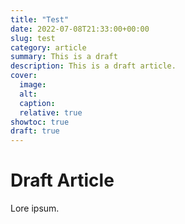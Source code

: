 ```yaml
---
title: "Test"
date: 2022-07-08T21:33:00+00:00
slug: test
category: article 
summary: This is a draft
description: This is a draft article.
cover:
  image: 
  alt:
  caption: 
  relative: true
showtoc: true
draft: true
---
```


# Draft Article

Lore ipsum.
